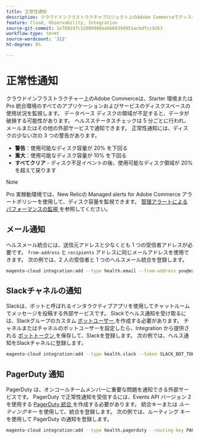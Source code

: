 ```yaml
---
title: 正常性通知
description: クラウドインフラストラクチャプロジェクト上のAdobe Commerceでディスク容量の使用状況に関するSlack、メール、PagerDuty 通知を設定する方法について説明します。
feature: Cloud, Observability, Integration
source-git-commit: 1e789247c12009908eabb6039d951acbdfcc9263
workflow-type: tm+mt
source-wordcount: '312'
ht-degree: 0%

---
```


# 正常性通知

クラウドインフラストラクチャー上のAdobe Commerceは、Starter 環境または Pro 統合環境のすべてのアプリケーションおよびサービスのディスクスペースの使用状況を監視します。 データベース ディスクの領域が不足すると、データが破損する可能性があります。 ヘルスステータスチェックは 5 分ごとに行われ、メールまたはその他の外部サービスで通知できます。 正常性通知には、ディスクの少ない次の 3 つの警告があります。

- **警告**：使用可能なディスク容量が 20% を下回る
- **重大**：使用可能なディスク容量が 10% を下回る
- **すべてクリア** - ディスク不足イベントの後、使用可能なディスク領域が 20% を超えて戻ります

>[!NOTE]
>
>Pro 実稼動環境では、New Relicの Managed alerts for Adobe Commerce アラートポリシーを使用して、ディスク容量を監視できます。 [ 管理アラートによるパフォーマンスの監視 ](../monitor/investigate-performance.md#monitor-performance-with-managed-alerts) を参照してください。

## メール通知

ヘルスメール統合には、送信元アドレスと少なくとも 1 つの受信者アドレスが必要です。 `from-address` と `recipients` アドレスに同じメールアドレスを使用できます。 次の例では、2 人の受信者と 1 つのヘルスメール統合を登録します。

```bash
magento-cloud integration:add --type health.email --from-address you@example.com --recipients them@example.com --recipients others@example.com
```

## Slackチャネルの通知

Slackは、ボットと呼ばれるインタラクティブアプリを使用してチャットルームでメッセージを投稿する外部サービスです。 Slackでヘルス通知を受け取るには、Slackグループのカスタム [ ボットユーザー ](https://api.slack.com/bot-users) を作成する必要があります。 チャネルまたはチャネルのボットユーザーを設定したら、Integration から提供される [ ボットトークン ](https://api.slack.com/docs/token-types#bot) を保存して、Slackを登録します。 次の例では、ヘルス通知をSlackチャネルに登録します。

```bash
magento-cloud integration:add --type health.slack --token SLACK_BOT_TOKEN --channel '#slack-channel-name'
```

## PagerDuty 通知

PagerDuty は、オンコールチームメンバーに重要な問題を通知できる外部サービスです。 PagerDuty で正常性通知を受信するには、Events API バージョン 2 を使用する [PagerDuty 統合 ](https://developer.pagerduty.com/v2/docs/integrating) を作成する必要があります。 統合キーまたは _ルーティングキー_ を使用して、統合を登録します。 次の例では、ルーティング キーを使用して PagerDuty の通知を登録します。

```bash
magento-cloud integration:add --type health.pagerduty --routing-key PAGERDUTY_ROUTING_KEY
```
